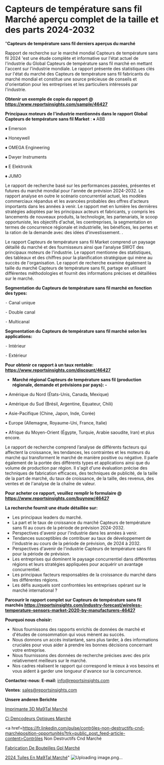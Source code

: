 # Capteurs de température sans fil Marché aperçu complet de la taille et des parts 2024-2032

"<strong>Capteurs de température sans fil derniers aperçus du marché</strong>

Rapport de recherche sur le marché mondial Capteurs de température sans fil 2024 'est une étude complète et informative sur l'état actuel de l'industrie du Global Capteurs de température sans fil marché en mettant l'accent sur l'industrie mondiale. Le rapport présente des statistiques clés sur l'état du marché des Capteurs de température sans fil fabricants du marché mondial et constitue une source précieuse de conseils et d'orientation pour les entreprises et les particuliers intéressés par l'industrie.

<strong>Obtenir un exemple de copie du rapport @ <a href=https://www.reportsinsights.com/sample/46427>https://www.reportsinsights.com/sample/46427</a></strong>

<strong>Principaux moteurs de l'industrie mentionnés dans le rapport Global Capteurs de température sans fil Market</strong> :
♦ ABB

♦ Emerson

♦ Honeywell

♦ OMEGA Engineering

♦ Dwyer Instruments

♦ E Elektronik

♦ JUMO

Le rapport de recherche basé sur les performances passées, présentes et futures du marché mondial pour l'année de prévision 2024-2032. Le rapport analyse en outre le scénario concurrentiel actuel, les modèles commerciaux répandus et les avancées probables des offres d'acteurs importants dans les années à venir. Le rapport met en lumière les dernières stratégies adoptées par les principaux acteurs et fabricants, y compris les lancements de nouveaux produits, la technologie, les partenariats, le scoop opportuniste, les objectifs d'achat, les coentreprises, la segmentation en termes de concurrence régionale et industrielle, les bénéfices, les pertes et la ration de la demande avec des idées d'investissement. .

Le rapport Capteurs de température sans fil Market comprend un paysage détaillé du marché et des fournisseurs ainsi que l'analyse SWOT des principaux moteurs de l'industrie. Le rapport mentionne des statistiques, des tableaux et des chiffres pour la planification stratégique qui mène au succès de l'organisation. Le rapport de recherche examine également la taille du marché Capteurs de température sans fil, partage en utilisant différentes méthodologies et fournit des informations précises et détaillées sur le marché.

<strong>Segmentation du Capteurs de température sans fil marché en fonction des types:</strong>


⁃ Canal unique

⁃ Double canal

⁃ Multicanal

<strong>Segmentation du Capteurs de température sans fil marché selon les applications:</strong>


⁃ Intérieur

⁃ Extérieur

<strong>Pour obtenir ce rapport à un taux rentable: <a href=https://www.reportsinsights.com/discount/46427>https://www.reportsinsights.com/discount/46427</a></strong>
<ul>
  <li><strong>Marché régional Capteurs de température sans fil (production régionale, demande et prévisions par pays): -</strong></li>
</ul>
• Amérique du Nord (États-Unis, Canada, Mexique)

• Amérique du Sud (Brésil, Argentine, Equateur, Chili)

• Asie-Pacifique (Chine, Japon, Inde, Corée)

• Europe (Allemagne, Royaume-Uni, France, Italie)

• Afrique du Moyen-Orient (Égypte, Turquie, Arabie saoudite, Iran) et plus encore.

Le rapport de recherche comprend l’analyse de différents facteurs qui affectent la croissance, les tendances, les contraintes et les moteurs du marché qui transforment le marché de manière positive ou négative. Il parle également de la portée des différents types et applications ainsi que du volume de production par région. Il s'agit d'une évaluation précise des techniques de fabrication efficaces, des techniques de publicité, de la taille de la part de marché, du taux de croissance, de la taille, des revenus, des ventes et de l'analyse de la chaîne de valeur.

<strong>Pour acheter ce rapport, veuillez remplir le formulaire @   <a href=https://www.reportsinsights.com/buynow/46427>https://www.reportsinsights.com/buynow/46427</a></strong>

<strong>La recherche fournit une étude détaillée sur:</strong>
<ul>
  <li>Les principaux leaders du marché.</li>
  <li>La part et le taux de croissance du marché Capteurs de température sans fil au cours de la période de prévision 2024-2032.</li>
  <li>Perspectives d'avenir pour l'industrie dans les années à venir.</li>
  <li>Tendances susceptibles de contribuer au taux de développement de l'industrie au cours de la période de prévision, de 2024 à 2032.</li>
  <li>Perspectives d'avenir de l'industrie Capteurs de température sans fil pour la période de prévision.</li>
  <li>Les entreprises qui dominent le paysage concurrentiel dans différentes régions et leurs stratégies appliquées pour acquérir un avantage concurrentiel.</li>
  <li>Les principaux facteurs responsables de la croissance du marché dans les différentes régions.</li>
  <li>Les défis auxquels sont confrontées les entreprises opérant sur le marché international ?</li>
</ul>

<strong>Parcourir le rapport complet sur Capteurs de température sans fil marchés <a href=https://reportsinsights.com/industry-forecast/wireless-temperature-sensors-market-2020-by-manufacturers-46427>https://reportsinsights.com/industry-forecast/wireless-temperature-sensors-market-2020-by-manufacturers-46427</a></strong>

<strong>Pourquoi nous choisir:</strong>
<ul>
  <li>Nous fournissons des rapports enrichis de données de marché et d'études de consommation qui vous mènent au succès.</li>
  <li>Nous donnons un accès instantané, sans plus tarder, à des informations cruciales pour vous aider à prendre les bonnes décisions concernant votre entreprise.</li>
  <li>Nous fournissons des données de recherche précises avec des prix relativement meilleurs sur le marché.</li>
  <li>Nos cadres réalisent le rapport qui correspond le mieux à vos besoins et vous aident à garder une longueur d'avance sur la concurrence.</li>
</ul>
<strong>Contactez-nous:
</strong><strong>E-mail:</strong> <a href=mailto:info@reportsinsights.com>info@reportsinsights.com</a>

<strong>Ventes</strong>: <a href=mailto:sales@reportsinsights.com>sales@reportsinsights.com</a>

<strong>Unsere anderen Berichte</strong>

<a href=https://www.linkedin.com/pulse/imprimante-3d-m%C3%A9tal-march%C3%A9-2024-taille-pfnfe/>Imprimante 3D Ma9Tal Marché</a>

<a href=https://www.linkedin.com/pulse/ci-dencodeurs-optiques-marché-analyse-des-applications-mghbc/>Ci Dencodeurs Optiques Marché</a>

<a href=https://fr.linkedin.com/pulse/contrôles-non-destructifs-cnd-marchéposition-opportunités?trk=public_post_feed-article-content>Contrôles Non Destructifs Cnd Marché</a>

<a href=https://www.linkedin.com/pulse/fabrication-de-bouteilles-gpl-march%C3%A9-rapport-hrcnf/>Fabrication De Bouteilles Gpl Marché</a>

<a href=https://www.linkedin.com/pulse/2024-tuiles-en-m%C3%A9tal-march%C3%A9-informations-couvertes-dle0c/>2024 Tuiles En Ma9Tal Marché</a>"
![Uploading image.png…]()
